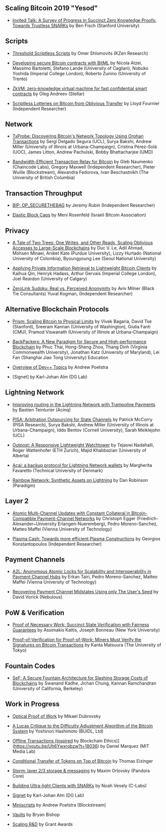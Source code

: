 ## Scaling Bitcoin 2019 "Yesod"
* [Invited Talk: A Survey of Progress in Succinct Zero Knowledge Proofs: Towards Trustless SNARKs](https://youtu.be/-gdfxNalDIc?t=1757) by Ben Fisch (Stanford University)


## Scripts

* [Threshold Scriptless Scripts](https://youtu.be/-gdfxNalDIc?t=3620) by Omer Shlomovits (KZen Research)

* [Developing secure Bitcoin contracts with BitML](https://youtu.be/-gdfxNalDIc?t=5544) by Nicola Atzei, Massimo Bartoletti, Stefano Lande (University of Cagliari), Nobuko Yoshida (Imperial College London), Roberto Zunino (University of Trento)

* [ZkVM: zero-knowledge virtual machine for fast confidential smart contracts](https://youtu.be/-gdfxNalDIc?t=8544) by Oleg Andreev (Stellar)

* [Scriptless Lotteries on Bitcoin from Oblivious Transfer](https://youtu.be/-gdfxNalDIc?t=10382) by Lloyd Fournier (Independent Researcher)

## Network

* [TxProbe: Discovering Bitcoin's Network Topology Using Orphan Transactions](https://youtu.be/-gdfxNalDIc?t=11756) by Sergi Delgado Segura (UCL), Surya Bakshi, Andrew Miller (University of Illinois at Urbana-Champaign), Cristina Pérez-Solà (UOC), James Litton, Andrew Pachulski, Bobby Bhattacharjee (UMD)


* [Bandwidth-Efficient Transaction Relay for Bitcoin](https://youtu.be/YxsjdIl0034?t=670)
 by Gleb Naumenko (Chaincode Labs), Gregory Maxwell (Independent Researcher), Pieter Wuille (Blockstream), Alexandra Fedorova, Ivan Beschastnikh (The University of British Columbia)

## Transaction Throughput

* [BIP: OP_SECURETHEBAG](https://www.youtube.com/watch?v=YxsjdIl0034&t=2455s) by Jeremy Rubin (Independent Researcher)

* [Elastic Block Caps](https://www.youtube.com/watch?v=YxsjdIl0034&t=4185s) by Meni Rosenfeld (Israeli Bitcoin Association)

## Privacy

* [A Tale of Two Trees: One Writes, and Other Reads, Scaling Oblivious Accesses to Large-Scale Blockchains](https://www.youtube.com/watch?v=YxsjdIl0034&t=7235s) by Duc V. Le, Adil Ahmad, Mohsen Minaei, Aniket Kate (Purdue University), Lizzy Hurtado (National University of Colombia), Byoungyoung Lee (Seoul National University)

* [Applying Private Information Retrieval to Lightweight Bitcoin Clients](https://www.youtube.com/watch?v=YxsjdIl0034&t=8725s) by Kaihua Qin, Henryk Hadass, Arthur Gervais (Imperial College London), Joel Reardon (University of Calgary)

* [ZeroLink Sudoku: Real vs. Perceived Anonymity](https://www.youtube.com/watch?v=YxsjdIl0034&t=11545s) by Aviv Milner (Black Tie Consultants) Yuval Kogman, (Independent Researcher)

## Alternative Blockchain Protocols

* [Prism: Scaling Bitcoin to Physical Limits](https://www.youtube.com/watch?v=YxsjdIl0034&t=13280s) by Vivek Bagaria, David Tse (Stanford), Sreeram Kannan (University of Washington), Giulia Fanti (CMU), Pramod Viswanath (University of Illinois at Urbana-Champaign)

* [BackPackers: A New Paradigm for Secure and High-performance Blockchain](https://www.youtube.com/watch?v=YxsjdIl0034&t=15010s) by Phuc Thai, Hong-Sheng Zhou, Thang Dinh (Virginia Commonwealth University), Jonathan Katz (University of Maryland), Lei Fan (Shanghai Jiao Tong University)
Education

* [Overview of Dev++ Topics](https://www.youtube.com/watch?v=YxsjdIl0034&t=16770s) by Andrew Poelstra

* [Signet] by Karl-Johan Alm (DG Lab)


## Lightning Network

* [Improving routing in the Lightning Network with Trampoline Payments](https://youtu.be/PM95oNcOAlU?t=2567) by Bastien Teinturier (Acinq)

* [PISA: Arbitration Outsourcing for State Channels](https://youtu.be/PM95oNcOAlU?t=4576) by Patrick McCorry (PISA Research), Surya Bakshi, Andrew Miller (University of Illinois at Urbana-Champaign), Iddo Bentov (Cornell University), Sarah Meiklejohn (UCL)

* [Outpost: A Responsive Lightweight Watchtower](https://youtu.be/PM95oNcOAlU?t=7469) by Tejaswi Nadahalli, Roger Wattenhofer (ETH Zurich), Majid Khabbazian (University of Alberta)

* [Açai: a backup protocol for Lightning Network wallets](https://youtu.be/PM95oNcOAlU?t=9409) by Margherita Favaretto (Technical University of Denmark)

* [Rainbow Network: Synthetic Assets on Lightning](https://youtu.be/PM95oNcOAlU?t=11221) by Dan Robinson (Paradigm)

## Layer 2

* [Atomic Multi-Channel Updates with Constant Collateral in Bitcoin-Compatible Payment-Channel Networks](https://youtu.be/Uh6Ywxrobzw?t=1030) by Christoph Egger (Friedrich-Alexander~University Erlangen-Nueremberg), Pedro Moreno-Sanchez, Matteo Maffei (Vienna University of Technology)

* [Plasma Cash: Towards more efficient Plasma Constructions](https://youtu.be/Uh6Ywxrobzw?t=2831) by Georgios Konstantopoulos (Independent Researcher)

## Payment Channels

* [A2L: Anonymous Atomic Locks for Scalability and Interoperability in Payment Channel Hubs](https://youtu.be/Uh6Ywxrobzw?t=4511) by Erkan Tairi, Pedro Moreno-Sanchez, Matteo Maffei (Vienna University of Technology)


* [Recovering Payment Channel Midstates Using only The User's Seed](https://youtu.be/Uh6Ywxrobzw?t=7854) by David Vorick (Nebulous)

## PoW & Verification

* [Proof of Necessary Work: Succinct State Verification with Fairness Guarantees](https://youtu.be/Uh6Ywxrobzw?t=9657) by Assimakis Kattis, Joseph Bonneau (New York University)

* [Proof-of-Verification for Proof-of-Work: Miners Must Verify the Signatures on Bitcoin Transactions](https://youtu.be/Uh6Ywxrobzw?t=11605) by Kanta Matsuura (The University of Tokyo)

## Fountain Codes

* [SeF: A Secure Fountain Architecture for Slashing Storage Costs of Blockchains](https://youtu.be/Uh6Ywxrobzw?t=14852) by Swanand Kadhe, Jichan Chung, Kannan Ramchandran (University of California, Berkeley)

## Work in Progress

* [Optical Proof of Work](https://youtu.be/Uh6Ywxrobzw?t=16640) by Mikael Dubrovsky

* [A Lucas Critique to the Difficulty Adjustment Algorithm of the Bitcoin System](https://youtu.be/Uh6Ywxrobzw?t=17446) by Yoshinori Hashimoto (BUIDL, Ltd)

* [Offline Transactions (inspired]() by Blockchain Ethics)](https://youtu.be/Uh6Ywxrobzw?t=18036) by Daniel Marquez (MIT Media Lab)

* [Conditional Transfer of Tokens on Top of Bitcoin](https://youtu.be/Uh6Ywxrobzw?t=18284) by Thomas Eizinger

* [Storm: layer 2/3 storage & messaging](https://youtu.be/Uh6Ywxrobzw?t=18838) by Maxim Orlovsky (Pandora Core)

* [Building Ultra-light Clients with SNARKs](https://youtu.be/Uh6Ywxrobzw?t=19501) by Noah Vesely (C-Labs)

* [Signet](https://youtu.be/Uh6Ywxrobzw?t=20117) by Karl-Johan Alm (DG Lab)

* [Miniscripts](https://youtu.be/Uh6Ywxrobzw?t=20327) by Andrew Poelstra (Blockstream)

* [Vaults](https://youtu.be/Uh6Ywxrobzw?t=20698) by Bryan Bishop

* [Scaling R&D](https://youtu.be/Uh6Ywxrobzw?t=21030) by Grant Awards